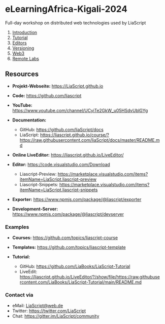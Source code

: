 # eLearningAfrica-Kigali-2024

Full-day workshop on distributed web technologies used by LiaScript

1. [Introduction](https://liascript.github.io/course/?https://raw.githubusercontent.com/LiaPlayground/eLearningAfrica-Kigali-2024/main/1-Introduction.md)
2. [Tutorial](https://liascript.github.io/LiveEditor/?/show/file/https://raw.githubusercontent.com/LiaPlayground/eLearningAfrica-Kigali-2024/main/2-Tutorial.md)
3. [Editors](https://liascript.github.io/course/?https://raw.githubusercontent.com/LiaPlayground/eLearningAfrica-Kigali-2024/main/3-Editors.md)
4. [Versioning](https://liascript.github.io/course/?https://raw.githubusercontent.com/LiaPlayground/eLearningAfrica-Kigali-2024/main/4-Editors.md)
5. [Web3](https://liascript.github.io/course/?https://raw.githubusercontent.com/LiaPlayground/eLearningAfrica-Kigali-2024/main/5-Web3.md)
6. [Remote Labs](https://liascript.github.io/course/?https://raw.githubusercontent.com/LiaPlayground/eLearningAfrica-Kigali-2024/main/6-Remote-Labs.md)

## Resources

- __Projekt-Webseite:__ https://LiaScript.github.io
- __Code:__ https://github.com/liascript
- __YouTube:__ https://www.youtube.com/channel/UCyiTe2GkW_u05HSdvUblGYg

- __Documentation:__
  
  - GitHub: https://github.com/liaScript/docs
  - LiaScript: https://liascript.github.io/course/?https://raw.githubusercontent.com/liaScript/docs/master/README.md

- __Online LiveEditor:__ https://liascript.github.io/LiveEditor/
- __Editor:__ https://code.visualstudio.com/Download

  - Liascript-Preview: https://marketplace.visualstudio.com/items?itemName=LiaScript.liascript-preview
  - Liascript-Snippets: https://marketplace.visualstudio.com/items?itemName=LiaScript.liascript-snippets

- __Exporter:__ https://www.npmjs.com/package/@liascript/exporter
- __Development-Server:__ https://www.npmjs.com/package/@liascript/devserver

### Examples

- __Courses:__ https://github.com/topics/liascript-course
- __Templates:__ https://github.com/topics/liascript-template

- __Tutorial:__ 

  - GitHub: https://github.com/LiaBooks/LiaScript-Tutorial
  - LiveEdit: https://liascript.github.io/LiveEditor/?/show/file/https://raw.githubusercontent.com/LiaBooks/LiaScript-Tutorial/main/README.md

### Contact via

- eMail: LiaScript@web.de
- Twitter: https://twitter.com/LiaScript
- Chat: https://gitter.im/LiaScript/community
